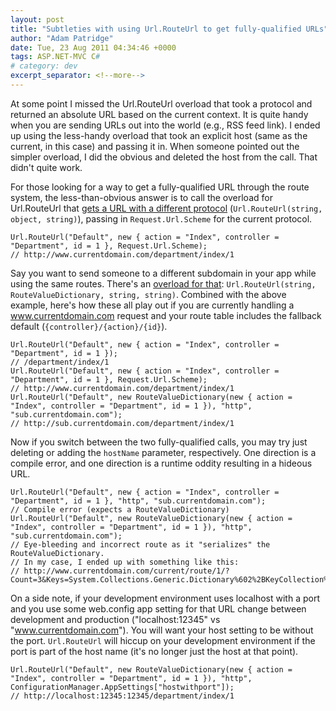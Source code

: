 ```yaml
---
layout: post
title: "Subtleties with using Url.RouteUrl to get fully-qualified URLs"
author: "Adam Patridge"
date: Tue, 23 Aug 2011 04:34:46 +0000
tags: ASP.NET-MVC C#
# category: dev
excerpt_separator: <!--more-->
---
```


At some point I missed the Url.RouteUrl overload that took a protocol and returned an absolute URL based on the current context. It is quite handy when you are sending URLs out into the world (e.g., RSS feed link). I ended up using the less-handy overload that took an explicit host (same as the current, in this case) and passing it in. When someone pointed out the simpler overload, I did the obvious and deleted the host from the call. That didn't quite work.

For those looking for a way to get a fully-qualified URL through the route system, the less-than-obvious answer is to call the overload for Url.RouteUrl that [gets a URL with a different protocol](http://msdn.microsoft.com/en-us/library/dd492238.aspx) (`Url.RouteUrl(string, object, string)`), passing in `Request.Url.Scheme` for the current protocol.

<!--more-->

    Url.RouteUrl("Default", new { action = "Index", controller = "Department", id = 1 }, Request.Url.Scheme);
    // http://www.currentdomain.com/department/index/1

Say you want to send someone to a different subdomain in your app while using the same routes. There's an [overload for that](http://msdn.microsoft.com/en-us/library/dd460200.aspx): `Url.RouteUrl(string, RouteValueDictionary, string, string)`. Combined with the above example, here's how these all play out if you are currently handling a www.currentdomain.com request and your route table includes the fallback default (`{controller}/{action}/{id}`).

    Url.RouteUrl("Default", new { action = "Index", controller = "Department", id = 1 });
    // /department/index/1
    Url.RouteUrl("Default", new { action = "Index", controller = "Department", id = 1 }, Request.Url.Scheme);
    // http://www.currentdomain.com/department/index/1
    Url.RouteUrl("Default", new RouteValueDictionary(new { action = "Index", controller = "Department", id = 1 }), "http", "sub.currentdomain.com");
    // http://sub.currentdomain.com/department/index/1

Now if you switch between the two fully-qualified calls, you may try just deleting or adding the `hostName` parameter, respectively. One direction is a compile error, and one direction is a runtime oddity resulting in a hideous URL.

    Url.RouteUrl("Default", new { action = "Index", controller = "Department", id = 1 }, "http", "sub.currentdomain.com");
    // Compile error (expects a RouteValueDictionary)
    Url.RouteUrl("Default", new RouteValueDictionary(new { action = "Index", controller = "Department", id = 1 }), "http", "sub.currentdomain.com");
    // Eye-bleeding and incorrect route as it "serializes" the RouteValueDictionary.
    // In my case, I ended up with something like this:
    // http://www.currentdomain.com/current/route/1/?Count=3&Keys=System.Collections.Generic.Dictionary%602%2BKeyCollection%5BSystem.String%2CSystem.Object%5D&Values=System.Collections.Generic.Dictionary%602%2BValueCollection%5BSystem.String%2CSystem.Object%5D
    
On a side note, if your development environment uses localhost with a port and you use some web.config app setting for that URL change between development and production ("localhost:12345" vs "www.currentdomain.com"). You will want your host setting to be without the port. `Url.RouteUrl` will hiccup on your development environment if the port is part of the host name (it's no longer just the host at that point).

    Url.RouteUrl("Default", new RouteValueDictionary(new { action = "Index", controller = "Department", id = 1 }), "http", ConfigurationManager.AppSettings["hostwithport"]);
    // http://localhost:12345:12345/department/index/1
